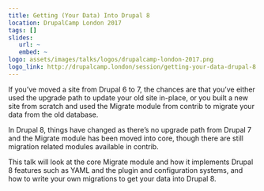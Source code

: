 ```yaml
---
title: Getting (Your Data) Into Drupal 8
location: DrupalCamp London 2017
tags: []
slides:
   url: ~
   embed: ~
logo: assets/images/talks/logos/drupalcamp-london-2017.png
logo_link: http://drupalcamp.london/session/getting-your-data-drupal-8
---
```

If you’ve moved a site from Drupal 6 to 7, the chances are that you’ve either used the upgrade path to update your old site in-place, or you built a new site from scratch and used the Migrate module from contrib to migrate your data from the old database.

In Drupal 8, things have changed as there’s no upgrade path from Drupal 7 and the Migrate module has been moved into core, though there are still migration related modules available in contrib.

This talk will look at the core Migrate module and how it implements Drupal 8 features such as YAML and the plugin and configuration systems, and how to write your own migrations to get your data into Drupal 8.
